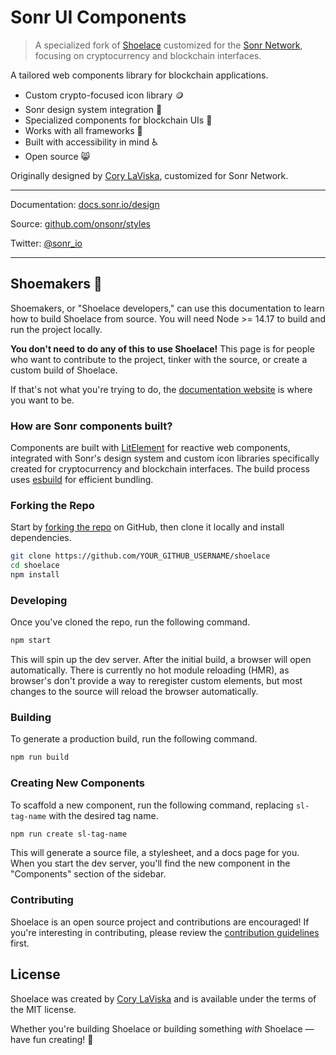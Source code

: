 # Sonr UI Components

> A specialized fork of [Shoelace](https://github.com/shoelace-style/shoelace) customized for the [Sonr Network](https://sonr.io/), focusing on cryptocurrency and blockchain interfaces.

A tailored web components library for blockchain applications.

- Custom crypto-focused icon library 🪙
- Sonr design system integration 🎨
- Specialized components for blockchain UIs 🔗
- Works with all frameworks 🧩
- Built with accessibility in mind ♿️
- Open source 😸

Originally designed by [Cory LaViska](https://twitter.com/claviska), customized for Sonr Network.

---

Documentation: [docs.sonr.io/design](https://docs.sonr.io/components)

Source: [github.com/onsonr/styles](https://github.com/sonr-io/components)

Twitter: [@sonr_io](https://twitter.com/sonr_io)

---

## Shoemakers 🥾

Shoemakers, or "Shoelace developers," can use this documentation to learn how to build Shoelace from source. You will need Node >= 14.17 to build and run the project locally.

**You don't need to do any of this to use Shoelace!** This page is for people who want to contribute to the project, tinker with the source, or create a custom build of Shoelace.

If that's not what you're trying to do, the [documentation website](https://nebulaui.org) is where you want to be.

### How are Sonr components built?

Components are built with [LitElement](https://lit-element.polymer-project.org/) for reactive web components, integrated with Sonr's design system and custom icon libraries specifically created for cryptocurrency and blockchain interfaces. The build process uses [esbuild](https://esbuild.github.io/) for efficient bundling.

### Forking the Repo

Start by [forking the repo](https://github.com/shoelace-style/shoelace/fork) on GitHub, then clone it locally and install dependencies.

```bash
git clone https://github.com/YOUR_GITHUB_USERNAME/shoelace
cd shoelace
npm install
```

### Developing

Once you've cloned the repo, run the following command.

```bash
npm start
```

This will spin up the dev server. After the initial build, a browser will open automatically. There is currently no hot module reloading (HMR), as browser's don't provide a way to reregister custom elements, but most changes to the source will reload the browser automatically.

### Building

To generate a production build, run the following command.

```bash
npm run build
```

### Creating New Components

To scaffold a new component, run the following command, replacing `sl-tag-name` with the desired tag name.

```bash
npm run create sl-tag-name
```

This will generate a source file, a stylesheet, and a docs page for you. When you start the dev server, you'll find the new component in the "Components" section of the sidebar.

### Contributing

Shoelace is an open source project and contributions are encouraged! If you're interesting in contributing, please review the [contribution guidelines](CONTRIBUTING.md) first.

## License

Shoelace was created by [Cory LaViska](https://twitter.com/claviska) and is available under the terms of the MIT license.

Whether you're building Shoelace or building something _with_ Shoelace — have fun creating! 🥾
